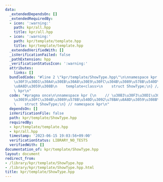 ```yaml
---
data:
  _extendedDependsOn: []
  _extendedRequiredBy:
  - icon: ':warning:'
    path: kpr/all.hpp
    title: kpr/all.hpp
  - icon: ':warning:'
    path: kpr/template/template.hpp
    title: kpr/template/template.hpp
  _extendedVerifiedWith: []
  _isVerificationFailed: false
  _pathExtension: hpp
  _verificationStatusIcon: ':warning:'
  attributes:
    links: []
  bundledCode: "#line 2 \"kpr/template/ShowType.hpp\"\n\nnamespace kpr {\n    // \u30B3\
    \u30F3\u30D1\u30A4\u30EB\u30A8\u30E9\u30FC\u304B\u3089\u578B\u540D\u3092\u78BA\
    \u8A8D\u3059\u308B\n    template<class>\n    struct ShowType;\n} // namespace\
    \ kpr\n"
  code: "#pragma once\n\nnamespace kpr {\n    // \u30B3\u30F3\u30D1\u30A4\u30EB\u30A8\
    \u30E9\u30FC\u304B\u3089\u578B\u540D\u3092\u78BA\u8A8D\u3059\u308B\n    template<class>\n\
    \    struct ShowType;\n} // namespace kpr\n"
  dependsOn: []
  isVerificationFile: false
  path: kpr/template/ShowType.hpp
  requiredBy:
  - kpr/template/template.hpp
  - kpr/all.hpp
  timestamp: '2023-06-15 19:03:56+09:00'
  verificationStatus: LIBRARY_NO_TESTS
  verifiedWith: []
documentation_of: kpr/template/ShowType.hpp
layout: document
redirect_from:
- /library/kpr/template/ShowType.hpp
- /library/kpr/template/ShowType.hpp.html
title: kpr/template/ShowType.hpp
---
```

